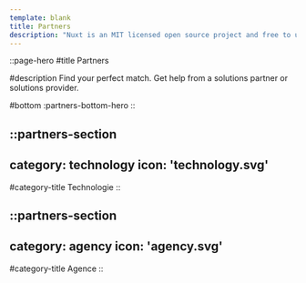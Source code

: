 ```yaml
---
template: blank
title: Partners
description: "Nuxt is an MIT licensed open source project and free to use. However, the maintenance effort is not sustainable without proper financial backing."
---
```


::page-hero
#title
Partners

#description
Find your perfect match. Get help from a solutions partner or solutions provider.

#bottom
  :partners-bottom-hero
::

::partners-section
---
category: technology
icon: 'technology.svg'
---

#category-title
Technologie
::

::partners-section
---
category: agency
icon: 'agency.svg'
---

#category-title
Agence
::
